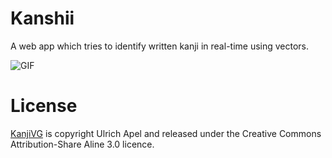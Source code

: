 # Kanshii
A web app which tries to identify written kanji in real-time using vectors.

![GIF](https://user-images.githubusercontent.com/9266693/61994146-2f91ca00-b0ba-11e9-91f1-0ca9bc419244.gif)

# License
[KanjiVG](https://github.com/KanjiVG/kanjivg/blob/master/COPYING) is copyright Ulrich Apel and released under the Creative Commons Attribution-Share Aline 3.0 licence.
